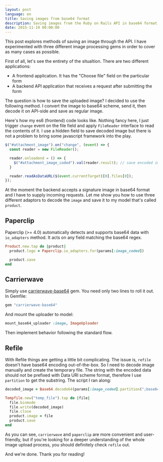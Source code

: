 ```yaml
---
layout: post
language: en
title: Saving images from base64 format
description: Saving images from the Ruby on Rails API in base64 format
date: 2015-11-19 00:00:00
---
```


This post explores methods of saving an image through the API. I have experimented with three different image processing gems in order to cover as many cases as possible.

First of all, let's see the entirety of the situaltion. There are two different applications:

* A frontend application. It has the "Choose file" field on the particular form
* A backend API application that receives a request after submitting the form

The question is how to save the uploaded image? I decided to use the following method. I convert the image to base64 scheme, send it, then decode it on API-side and save as regular image.

Here's how my es6 (frontend) code looks like. Nothing fancy here, I just trigger `change` event on the file field and apply `FileReader` interface to read the contents of it. I use a hidden field to save decoded image but there is not a problem to bring some javascript framework into the play.

~~~javascript
$("#attachment_image").on("change", (event) => {
  const reader = new FileReader();

  reader.onloadend = () => {
    $("#attachment_image_coded").val(reader.result); // save encoded image
  }

  reader.readAsDataURL($(event.currentTarget)[0].files[0]);
});
~~~

At the moment the backend accepts a signature image in base64 format and I have to supply incoming requests. Let me show you how to use three different adaptors to decode the `image` and save it to my model that's called `product`.

## Paperclip

Paperclip (>= 4.0) automatically detects and supports base64 data with `io_adapters` method. It acts on any field matching the base64 regex.

~~~ruby
Product.new.tap do |product|
  product.logo = Paperclip.io_adapters.for(params[:image_coded])

  product.save
end
~~~

## Carrierwave

Simply use [carrierwave-base64](https://github.com/lebedev-yury/carrierwave-base64) gem. You need only two lines to roll it out. In Gemfile:

~~~ruby
gem "carrierwave-base64"
~~~

And mount the uploader to model:

~~~ruby
mount_base64_uploader :image, ImageUploader
~~~
Then implement behavior following the standard flow.

## Refile

With Refile things are getting a little bit complicating. The issue is, `refile` doesn't have base64 encoding out-of-the-box. So I need to decode image manually and create the temporary file. The string with the encoded data should not be prefixed with Data URI scheme format, therefore I use `partition` to get the substring. The script I ran along:

~~~ruby
decoded_image = Base64.decode64(params[:image_coded].partition(";base64,").last)

Tempfile.new("temp_file").tap do |file|
  file.binmode
  file.write(decoded_image)
  file.close
  product.image = file
  product.save
end
~~~
As you can see, `carrierwave` and `paperclip` are more convenient and user-friendly, but if you're looking for a deeper understanding of the whole image upload process, you should definitely check `refile` out.

And we're done. Thank you for reading!

